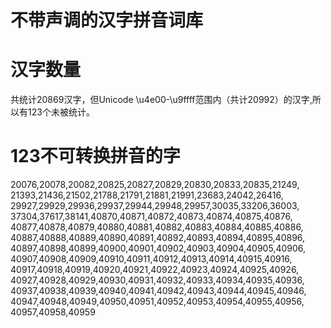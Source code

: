 # 不带声调的汉字拼音词库
# 汉字数量
共统计20869汉字，但Unicode \u4e00-\u9ffff范围内（共计20992）的汉字,所以有123个未被统计。
# 123不可转换拼音的字
20076,20078,20082,20825,20827,20829,20830,20833,20835,21249,
21393,21436,21502,21788,21791,21881,21991,23683,24042,26416,
29927,29929,29936,29937,29944,29948,29957,30035,33206,36003,
37304,37617,38141,40870,40871,40872,40873,40874,40875,40876,
40877,40878,40879,40880,40881,40882,40883,40884,40885,40886,
40887,40888,40889,40890,40891,40892,40893,40894,40895,40896,
40897,40898,40899,40900,40901,40902,40903,40904,40905,40906,
40907,40908,40909,40910,40911,40912,40913,40914,40915,40916,
40917,40918,40919,40920,40921,40922,40923,40924,40925,40926,
40927,40928,40929,40930,40931,40932,40933,40934,40935,40936,
40937,40938,40939,40940,40941,40942,40943,40944,40945,40946,
40947,40948,40949,40950,40951,40952,40953,40954,40955,40956,
40957,40958,40959